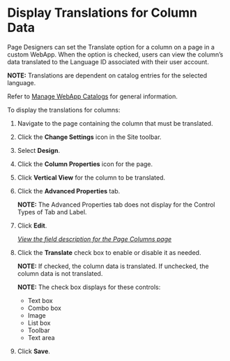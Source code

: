 # Display Translations for Column Data

Page Designers can set the Translate option for a column on a page in a
custom WebApp. When the option is checked, users can view the column’s
data translated to the Language ID associated with their user account.

**NOTE:** Translations are dependent on catalog entries for the selected
language.

Refer to [Manage WebApp Catalogs](Manage_Catalogs.htm) for general
information.

To display the translations for columns:

1.  Navigate to the page containing the column that must be translated.

2.  Click the **Change Settings** icon in the Site toolbar.

3.  Select **Design**.

4.  Click the **Column Properties** icon for the page.

5.  Click **Vertical View** for the column to be translated.

6.  Click the **Advanced Properties** tab.
    
    **NOTE:** The Advanced Properties tab does not display for the
    Control Types of Tab and Label.

7.  Click **Edit**.
    
    [*View the field description for the Page Columns
    page*](../Page_Desc/Page_Columns_H.htm)

8.  Click the **Translate** check box to enable or disable it as needed.
    
    **NOTE:** If checked, the column data is translated. If unchecked,
    the column data is not translated.
    
    **NOTE:** The check box displays for these controls:
    
      - Text box
      - Combo box
      - Image
      - List box
      - Toolbar
      - Text area

9.  Click **Save**.
